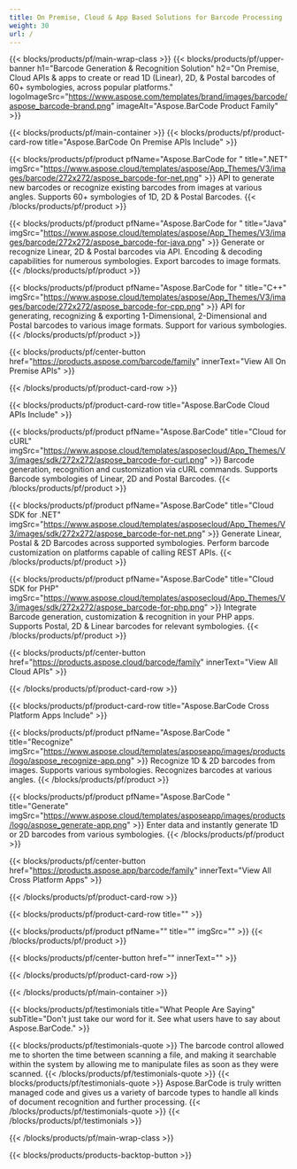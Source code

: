 ```yaml
---
title: On Premise, Cloud & App Based Solutions for Barcode Processing 
weight: 30
url: /
---
```


{{< blocks/products/pf/main-wrap-class >}}
{{< blocks/products/pf/upper-banner h1="Barcode Generation & Recognition Solution" h2="On Premise, Cloud APIs & apps to create or read 1D (Linear), 2D, & Postal barcodes of 60+ symbologies, across popular platforms." logoImageSrc="https://www.aspose.com/templates/brand/images/barcode/aspose_barcode-brand.png" imageAlt="Aspose.BarCode Product Family" >}}

{{< blocks/products/pf/main-container >}}
{{< blocks/products/pf/product-card-row title="Aspose.BarCode On Premise APIs Include" >}}

{{< blocks/products/pf/product pfName="Aspose.BarCode for " title=".NET" imgSrc="https://www.aspose.cloud/templates/aspose/App_Themes/V3/images/barcode/272x272/aspose_barcode-for-net.png" >}}
API to generate new barcodes or recognize existing barcodes from images at various angles. Supports 60+ symbologies of 1D, 2D & Postal Barcodes.
{{< /blocks/products/pf/product >}}

{{< blocks/products/pf/product pfName="Aspose.BarCode for " title="Java" imgSrc="https://www.aspose.cloud/templates/aspose/App_Themes/V3/images/barcode/272x272/aspose_barcode-for-java.png" >}}
Generate or recognize Linear, 2D & Postal barcodes via API. Encoding & decoding capabilities for numerous symbologies. Export barcodes to image formats.
{{< /blocks/products/pf/product >}}

{{< blocks/products/pf/product pfName="Aspose.BarCode for " title="C++" imgSrc="https://www.aspose.cloud/templates/aspose/App_Themes/V3/images/barcode/272x272/aspose_barcode-for-cpp.png" >}}
API for generating, recognizing & exporting 1-Dimensional, 2-Dimensional and Postal barcodes to various image formats. Support for various symbologies.
{{< /blocks/products/pf/product >}}

{{< blocks/products/pf/center-button href="https://products.aspose.com/barcode/family" innerText="View All On Premise APIs" >}}

{{< /blocks/products/pf/product-card-row >}}

{{< blocks/products/pf/product-card-row title="Aspose.BarCode Cloud APIs Include" >}}

{{< blocks/products/pf/product pfName="Aspose.BarCode" title="Cloud for cURL" imgSrc="https://www.aspose.cloud/templates/asposecloud/App_Themes/V3/images/sdk/272x272/aspose_barcode-for-curl.png" >}}
Barcode generation, recognition and customization via cURL commands. Supports Barcode symbologies of Linear, 2D and Postal Barcodes.
{{< /blocks/products/pf/product >}}

{{< blocks/products/pf/product pfName="Aspose.BarCode" title="Cloud SDK for .NET" imgSrc="https://www.aspose.cloud/templates/asposecloud/App_Themes/V3/images/sdk/272x272/aspose_barcode-for-net.png" >}}
Generate Linear, Postal & 2D Barcodes across supported symbologies. Perform barcode customization on platforms capable of calling REST APIs.
{{< /blocks/products/pf/product >}}

{{< blocks/products/pf/product pfName="Aspose.BarCode" title="Cloud SDK for PHP" imgSrc="https://www.aspose.cloud/templates/asposecloud/App_Themes/V3/images/sdk/272x272/aspose_barcode-for-php.png" >}}
Integrate Barcode generation, customization & recognition in your PHP apps. Supports Postal, 2D & Linear barcodes for relevant symbologies.
{{< /blocks/products/pf/product >}}

{{< blocks/products/pf/center-button href="https://products.aspose.cloud/barcode/family" innerText="View All Cloud APIs" >}}

{{< /blocks/products/pf/product-card-row >}}

{{< blocks/products/pf/product-card-row title="Aspose.BarCode Cross Platform Apps Include" >}}

{{< blocks/products/pf/product pfName="Aspose.BarCode " title="Recognize" imgSrc="https://www.aspose.cloud/templates/asposeapp/images/products/logo/aspose_recognize-app.png" >}}
Recognize 1D & 2D barcodes from images. Supports various symbologies. Recognizes barcodes at various angles.
{{< /blocks/products/pf/product >}}

{{< blocks/products/pf/product pfName="Aspose.BarCode " title="Generate" imgSrc="https://www.aspose.cloud/templates/asposeapp/images/products/logo/aspose_generate-app.png" >}}
Enter data and instantly generate 1D or 2D barcodes from various symbologies.
{{< /blocks/products/pf/product >}}

{{< blocks/products/pf/center-button href="https://products.aspose.app/barcode/family" innerText="View All Cross Platform Apps" >}}

{{< /blocks/products/pf/product-card-row >}}

{{< blocks/products/pf/product-card-row title="" >}}

{{< blocks/products/pf/product pfName="" title="" imgSrc="" >}}
{{< /blocks/products/pf/product >}}

{{< blocks/products/pf/center-button href="" innerText="" >}}

{{< /blocks/products/pf/product-card-row >}}

{{< /blocks/products/pf/main-container >}}

{{< blocks/products/pf/testimonials title="What People Are Saying" subTitle="Don't just take our word for it. See what users have to say about Aspose.BarCode." >}}

{{< blocks/products/pf/testimonials-quote >}}
The barcode control allowed me to shorten the time between scanning a file, and making it searchable within the system by allowing me to manipulate files as soon as they were scanned.
{{< /blocks/products/pf/testimonials-quote >}}
{{< blocks/products/pf/testimonials-quote >}}
Aspose.BarCode is truly written managed code and gives us a variety of barcode types to handle all kinds of document recognition and further processing.
{{< /blocks/products/pf/testimonials-quote >}}
{{< /blocks/products/pf/testimonials >}}

{{< /blocks/products/pf/main-wrap-class >}}

{{< blocks/products/products-backtop-button >}}